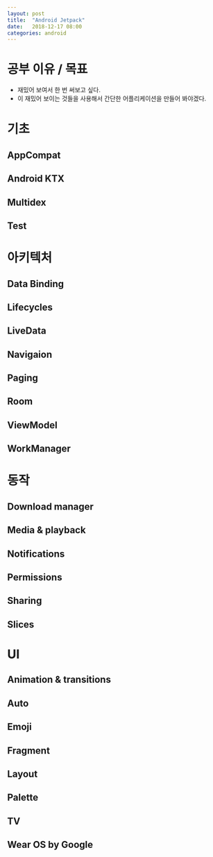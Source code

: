 ```yaml
---
layout: post
title:  "Android Jetpack"
date:   2018-12-17 08:00
categories: android
---
```


# 공부 이유 / 목표
- 재밌어 보여서 한 번 써보고 싶다.
- 이 재밌어 보이는 것들을 사용해서 간단한 어플리케이션을 만들어 봐야겠다.

# 기초
## AppCompat
## Android KTX
## Multidex
## Test

# 아키텍처
## Data Binding
## Lifecycles
## LiveData
## Navigaion
## Paging
## Room
## ViewModel
## WorkManager

# 동작
## Download manager
## Media & playback
## Notifications
## Permissions
## Sharing
## Slices

# UI
## Animation & transitions
## Auto
## Emoji
## Fragment
## Layout
## Palette
## TV
## Wear OS by Google